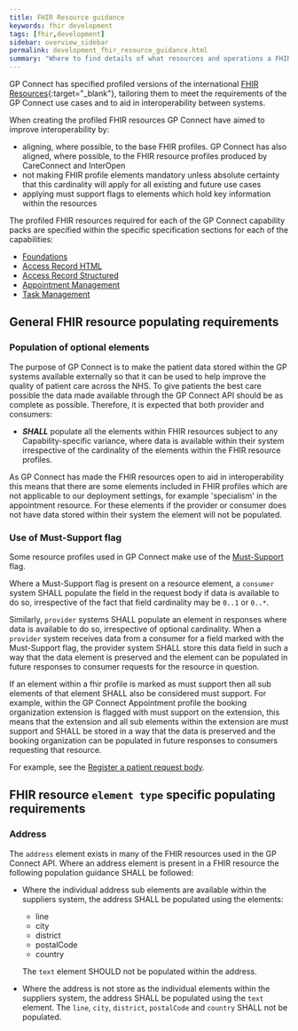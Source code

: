 ```yaml
---
title: FHIR Resource guidance
keywords: fhir development
tags: [fhir,development]
sidebar: overview_sidebar
permalink: development_fhir_resource_guidance.html
summary: "Where to find details of what resources and operations a FHIR server should expose to be a fully compliant GP Connect solution"
---
```


GP Connect has specified profiled versions of the international [FHIR Resources](https://www.hl7.org/fhir/STU3/){:target="_blank"}, tailoring them to meet the requirements of the GP Connect use cases and to aid in interoperability between systems.

When creating the profiled FHIR resources GP Connect have aimed to improve interoperability by:

* aligning, where possible, to the base FHIR profiles. GP Connect has also aligned, where possible, to the FHIR resource profiles produced by CareConnect and InterOpen
* not making FHIR profile elements mandatory unless absolute certainty that this cardinality will apply for all existing and future use cases
* applying must support flags to elements which hold key information within the resources

The profiled FHIR resources required for each of the GP Connect capability packs are specified within the specific specification sections for each of the capabilities:

* [Foundations](datalibraryfoundation.html)
* [Access Record HTML](accessrecord.html)
* [Access Record Structured](accessrecord_structured_development_resources_overview.html)
* [Appointment Management](datalibraryappointment.html)
* [Task Management](tasks.html)

## General FHIR resource populating requirements

### Population of optional elements

The purpose of GP Connect is to make the patient data stored within the GP systems available externally so that it can be used to help improve the quality of patient care across the NHS. To give patients the best care possible the data made available through the GP Connect API should be as complete as possible. Therefore, it is expected that both provider and consumers:

* ***SHALL*** populate all the elements within FHIR resources subject to any Capability-specific variance, where data is available within their system irrespective of the cardinality of the elements within the FHIR resource profiles.

As GP Connect has made the FHIR resources open to aid in interoperability this means that there are some elements included in FHIR profiles which are not applicable to our deployment settings, for example 'specialism' in the appointment resource. For these elements if the provider or consumer does not have data stored within their system the element will not be populated.

### Use of Must-Support flag

Some resource profiles used in GP Connect make use of the [Must-Support](https://www.hl7.org/fhir/STU3/conformance-rules.html#mustSupport) flag. 

Where a Must-Support flag is present on a resource element, a `consumer` system SHALL populate the field in the request body if data is available to do so, irrespective of the fact that field cardinality may be `0..1` or `0..*`. 

Similarly, `provider` systems SHALL populate an element in responses where data is available to do so, irrespective of optional cardinality. When a `provider` system receives data from a consumer for a field marked with the Must-Support flag, the provider system SHALL store this data field in such a way that the data element is preserved and the element can be populated in future responses to consumer requests for the resource in question.

If an element within a fhir profile is marked as must support then all sub elements of that element SHALL also be considered must support. For example, within the GP Connect Appointment profile the booking organization extension is flagged with must support on the extension, this means that the extension and all sub elements within the extension are must support and SHALL be stored in a way that the data is preserved and the booking organization can be populated in future responses to consumers requesting that resource.

For example, see the [Register a patient request body](foundations_use_case_register_a_patient.html#payload-request-body).


## FHIR resource `element type` specific populating requirements

### Address

The `address` element exists in many of the FHIR resources used in the GP Connect API. Where an address element is present in a FHIR resource the following population guidance SHALL be followed:

* Where the individual address sub elements are available within the suppliers system, the address SHALL be populated using the elements:
  * line
  * city
  * district
  * postalCode
  * country
  
  The `text` element SHOULD not be populated within the address.
  
* Where the address is not store as the individual elements within the suppliers system, the address SHALL be populated using the `text` element. The `line`, `city`, `district`, `postalCode` and `country` SHALL not be populated.
